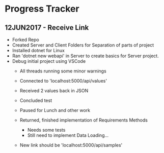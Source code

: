 # Progress Tracker

## 12JUN2017 - Receive Link
* Forked Repo
* Created Server and Client Folders for Separation of parts of project
* Installed dotnet for Linux
* Ran 'dotnet new webapi' in Server to create basics for Server project.
* Debug initial project using VSCode
    * All threads running some minor warnings
    * Connected to 'localhost:5000/api/values'
    * Received 2 values back in JSON
    * Concluded test

    * Paused for Lunch and other work

    * Returned, finished implementation of Requirements Methods
        * Needs some tests
        * Still need to implement Data Loading...
    * New link should be 'localhost:5000/api/samples'
